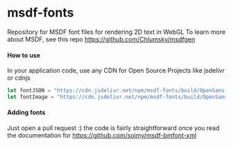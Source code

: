 # msdf-fonts
Repository for MSDF font files for rendering 2D text in WebGL
To learn more about MSDF, see this repo https://github.com/Chlumsky/msdfgen

#### How to use
In your application code, use any CDN for Open Source Projects like jsdelivr or cdnjs
```javascript
let fontJSON = "https://cdn.jsdelivr.net/npm/msdf-fonts/build/OpenSans-Regular-msdf.json";
let fontImage = "https://cdn.jsdelivr.net/npm/msdf-fonts/build/OpenSans-Regular-msdf.png";
```

#### Adding fonts
Just open a pull request :) the code is fairly straightforward once you read the documentation for https://github.com/soimy/msdf-bmfont-xml
